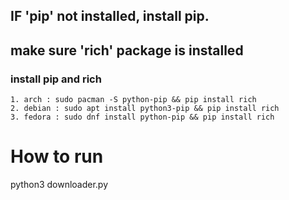 ## IF 'pip' not installed, install pip.
## make sure 'rich' package is installed


### install pip and rich

	1. arch : sudo pacman -S python-pip && pip install rich
	2. debian : sudo apt install python3-pip && pip install rich
	3. fedora : sudo dnf install python-pip && pip install rich

# How to run
python3 downloader.py

